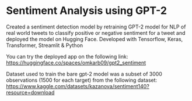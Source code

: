 # Sentiment Analysis using GPT-2

Created a sentiment detection model by retraining GPT-2 model for NLP of real world tweets to classify positive or negative sentiment for a
tweet and deployed the model on Hugging Face. Developed with Tensorflow, Keras, Transformer, Streamlit & Python

You can try the deployed app on the following link:
https://huggingface.co/spaces/omkarb09/gpt2_sentiment

Dataset used to train the bare gpt-2 model was a subset of 3000 observations (1500 for each target) from the following dataset:
https://www.kaggle.com/datasets/kazanova/sentiment140?resource=download
